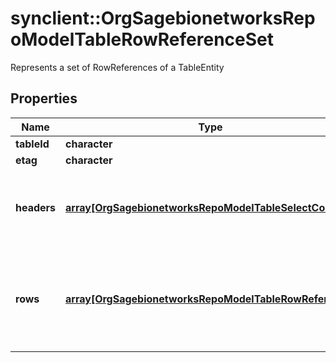 # synclient::OrgSagebionetworksRepoModelTableRowReferenceSet

Represents a set of RowReferences of a TableEntity

## Properties
Name | Type | Description | Notes
------------ | ------------- | ------------- | -------------
**tableId** | **character** |  | [optional] 
**etag** | **character** |  | [optional] 
**headers** | [**array[OrgSagebionetworksRepoModelTableSelectColumn]**](org.sagebionetworks.repo.model.table.SelectColumn.md) | The list of ColumnModels ID that describes the rows of this set. | [optional] 
**rows** | [**array[OrgSagebionetworksRepoModelTableRowReference]**](org.sagebionetworks.repo.model.table.RowReference.md) | Each RowReference of this list refers to a single version of a single row of a TableEntity. | [optional] 


